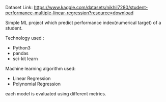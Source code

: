Dataset Link: https://www.kaggle.com/datasets/nikhil7280/student-performance-multiple-linear-regression?resource=download

Simple ML project which predict performance index(numerical target) of a student.

Technology used : 
- Python3
- pandas
- sci-kit learn

Machine learning algorithm used:
- Linear Regression
- Polynomial Regression

each model is evaluated using different metrics.
